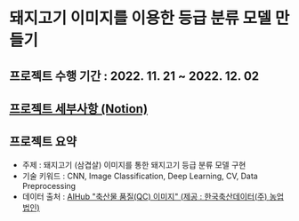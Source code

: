 # 돼지고기 이미지를 이용한 등급 분류 모델 만들기

## 프로젝트 수행 기간 : 2022. 11. 21 ~ 2022. 12. 02

## [프로젝트 세부사항 (Notion)](https://iris-kilometer-1d6.notion.site/225a11720f0944ecb348b3ab6fe33507)

## 프로젝트 요약
- 주제 : 돼지고기 (삼겹살) 이미지를 통한 돼지고기 등급 분류 모델 구현
- 기술 키워드 : CNN, Image Classification, Deep Learning, CV, Data Preprocessing
- 데이터 출처 : [AIHub "축산물 품질(QC) 이미지" (제공 : 한국축산데이터(주) 농업법인)](https://aihub.or.kr/aihubdata/data/view.do?currMenu=115&topMenu=100&aihubDataSe=realm&dataSetSn=158)
